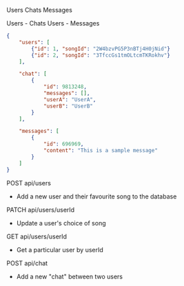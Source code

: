 Users
Chats
Messages

Users - Chats
Users - Messages



```json
{
    "users": [
        {"id": 1, "songId": "2W4bzvPG5P3nBTj4H0jNid"}
        {"id": 2, "songId": "3TfccGs1tmOLtcmTKRokhv"}
    ],

    "chat": [
        {
            "id": 9813248,
            "messages": [],
            "userA": "UserA",
            "userB": "UserB"
        }
    ],

    "messages": [
        {
            "id": 696969,
            "content": "This is a sample message"
        }
    ]
}
```

POST api/users
- Add a new user and their favourite song to the database

PATCH api/users/userId
- Update a user's choice of song 

GET api/users/userId
- Get a particular user by userId

POST api/chat
- Add a new "chat" between two users







